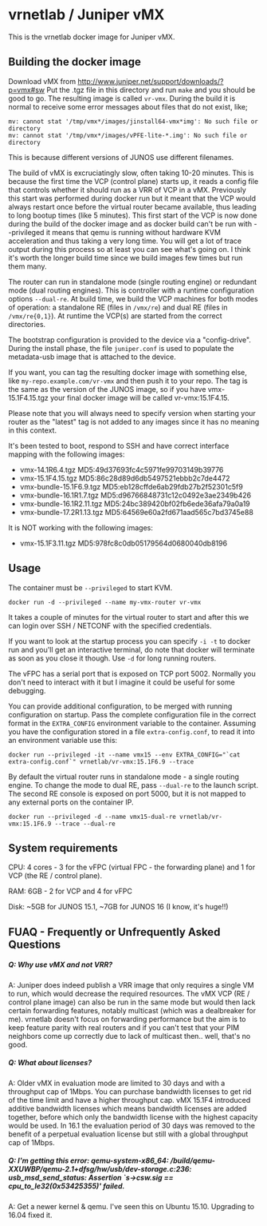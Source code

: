 vrnetlab / Juniper vMX
========================
This is the vrnetlab docker image for Juniper vMX.

Building the docker image
-------------------------
Download vMX from http://www.juniper.net/support/downloads/?p=vmx#sw
Put the .tgz file in this directory and run `make` and you should be good to
go. The resulting image is called `vr-vmx`. During the build it is normal to
receive some error messages about files that do not exist, like;

    mv: cannot stat '/tmp/vmx*/images/jinstall64-vmx*img': No such file or directory
    mv: cannot stat '/tmp/vmx*/images/vPFE-lite-*.img': No such file or directory

This is because different versions of JUNOS use different filenames.

The build of vMX is excruciatingly slow, often taking 10-20 minutes. This is
because the first time the VCP (control plane) starts up, it reads a config
file that controls whether it should run as a VRR of VCP in a vMX.  Previously
this start was performed during docker run but it meant that the VCP would
always restart once before the virtual router became available, thus leading to
long bootup times (like 5 minutes). This first start of the VCP is now done
during the build of the docker image and as docker build can't be run with
--privileged it means that qemu is running without hardware KVM acceleration
and thus taking a very long time. You will get a lot of trace output during
this process so at least you can see what's going on. I think it's worth the
longer build time since we build images few times but run them many.

The router can run in standalone mode (single routing engine) or redundant mode
(dual routing engines). This is controller with a runtime configuration options
`--dual-re`. At build time, we build the VCP machines for both modes of
operation: a standalone RE (files in `/vmx/re`) and dual RE (files in
`/vmx/re{0,1}`). At runtime the VCP(s) are started from the correct
directories.

The bootstrap configuration is provided to the device via a "config-drive".
During the install phase, the file `juniper.conf` is used to populate the
metadata-usb image that is attached to the device.

If you want, you can tag the resulting docker image with something else, like
`my-repo.example.com/vr-vmx` and then push it to your repo.  The tag is the
same as the version of the JUNOS image, so if you have vmx-15.1F4.15.tgz your
final docker image will be called vr-vmx:15.1F4.15.

Please note that you will always need to specify version when starting your
router as the "latest" tag is not added to any images since it has no meaning
in this context.

It's been tested to boot, respond to SSH and have correct interface mapping
with the following images:

 * vmx-14.1R6.4.tgz  MD5:49d37693fc4c5971fe99703149b39776
 * vmx-15.1F4.15.tgz  MD5:86c28d89d6db5497521ebbb2c7de4472
 * vmx-bundle-15.1F6.9.tgz  MD5:eb128cffde6ab29fdb27b2f52301c5f9
 * vmx-bundle-16.1R1.7.tgz  MD5:d96766848731c12c0492e3ae2349b426
 * vmx-bundle-16.1R2.11.tgz  MD5:24bc389420bf02fb6ede36afa79a0a19
 * vmx-bundle-17.2R1.13.tgz  MD5:64569e60a2fd671aad565c7bd3745e88

It is NOT working with the following images:

 * vmx-15.1F3.11.tgz  MD5:978fc8c0db05179564d0680040db8196

Usage
-----
The container must be `--privileged` to start KVM.
```
docker run -d --privileged --name my-vmx-router vr-vmx
```
It takes a couple of minutes for the virtual router to start and after this we
can login over SSH / NETCONF with the specified credentials.

If you want to look at the startup process you can specify `-i -t` to docker
run and you'll get an interactive terminal, do note that docker will terminate
as soon as you close it though. Use `-d` for long running routers.

The vFPC has a serial port that is exposed on TCP port 5002. Normally you don't
need to interact with it but I imagine it could be useful for some debugging.

You can provide additional configuration, to be merged with running
configuration on startup. Pass the complete configuration file in the correct
format in the `EXTRA_CONFIG` environment variable to the container.
Assuming you have the configuration stored in a file `extra-config.conf`, to
read it into an environment variable use this:

```
docker run --privileged -it --name vmx15 --env EXTRA_CONFIG="`cat extra-config.conf`" vrnetlab/vr-vmx:15.1F6.9 --trace
```

By default the virtual router runs in standalone mode - a single routing
engine. To change the mode to dual RE, pass `--dual-re` to the launch script.
The second RE console is exposed on port 5000, but it is not mapped to any
external ports on the container IP.

```
docker run --privileged -d --name vmx15-dual-re vrnetlab/vr-vmx:15.1F6.9 --trace --dual-re
```

System requirements
-------------------
CPU: 4 cores - 3 for the vFPC (virtual FPC - the forwarding plane) and 1 for
VCP (the RE / control plane).

RAM: 6GB - 2 for VCP and 4 for vFPC

Disk: ~5GB for JUNOS 15.1, ~7GB for JUNOS 16 (I know, it's huge!!)

FUAQ - Frequently or Unfrequently Asked Questions
-------------------------------------------------
##### Q: Why use vMX and not VRR?
A: Juniper does indeed publish a VRR image that only requires a single VM to
run, which would decrease the required resources. The vMX VCP (RE / control
plane image) can also be run in the same mode but would then lack certain
forwarding features, notably multicast (which was a dealbreaker for me).
vrnetlab doesn't focus on forwarding performance but the aim is to keep feature
parity with real routers and if you can't test that your PIM neighbors come up
correctly due to lack of multicast then.. well, that's no good.

##### Q: What about licenses?
A: Older vMX in evaluation mode are limited to 30 days and with a throughput
cap of 1Mbps. You can purchase bandwidth licenses to get rid of the time limit
and have a higher throughput cap. vMX 15.1F4 introduced additive bandwidth
licenses which means bandwidth licenses are added together, before which only
the bandwidth license with the highest capacity would be used. In 16.1 the
evaluation period of 30 days was removed to the benefit of a perpetual
evaluation license but still with a global throughput cap of 1Mbps.

##### Q: I'm getting this error: qemu-system-x86_64: /build/qemu-XXUWBP/qemu-2.1+dfsg/hw/usb/dev-storage.c:236: usb_msd_send_status: Assertion `s->csw.sig == cpu_to_le32(0x53425355)' failed.
A: Get a newer kernel & qemu. I've seen this on Ubuntu 15.10. Upgrading to
16.04 fixed it.
